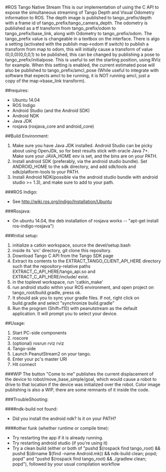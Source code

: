 #ROS Tango Native Stream
This is our implementation of using the C API to expose the simultaneous streaming of Tango Depth and Visual Odometry information to ROS.
The depth image is published to tango_prefix/depth with a  frame id of tango_prefix/tango_camera_depth. The odometry is published as a tf transform from tango_prefix/odom to tango_prefix/base_link, along with Odometry to tango_prefix/odom. The tango_prefix value is changeable in a textbox on the interface. There is algo a setting (activated with the publish map->odom tf switch) to publish a transform from map to odom, this will initially cause a transform of value (0,0,0)(0,0,0,1) to be published, this can be changed by publishing a pose to tango_prefix/initialpose. This is useful to set the starting position, using RViz for example. When this setting is enabled, the current estimated pose will also be published to tango_prefix/amcl_pose (While useful to integrate with software that expects amcl to be running, it is NOT running amcl, just a copy of the map->base_link transform). 

##requires:
* Ubuntu 14.04
* ROS Indigo
* Android Studio (and the Android SDK)
* Android NDK
* Java JDK
* rosjava (rosjava_core and android_core)

##Build Environment:
1. Make sure you have Java JDK installed. Android Studio can be picky about using OpenJDk, so for best results stick with oracle Java 7+. Make sure your JAVA_HOME env is set, and the bins are on your PATH.
2. Install android SDK (preferably, via the android studio bundle). Set ANDROID_HOME to the sdk directory, and add sdk/tools and sdk/platform-tools to your PATH.
3. Install Android NDK(possible via the android studio bundle with android studio >= 1.3), and make sure to add to your path.

###ROS Indigo:
- See http://wiki.ros.org/indigo/Installation/Ubuntu

###Rosjava:
- On ubuntu 14.04, the deb installation of rosjava works -- "apt-get install ros-indigo-rosjava")

###Initial setup:
1. initialize a catkin workspace, source the devel/setup.bash
2. inside its 'src' directory, git clone this repository.
3. Download Tango C API from the Tango SDK page
4. Extract its contents to the EXTRACT_TANGO_CLIENT_API_HERE directory such that the repository-relative paths EXTRACT_C_API_HERE/tango_api.so and EXTRACT_C_API_HERE/include/ exist.
5. in the toplevel workspace, run 'catkin_make'
6. run android studio within your ROS environment, and open project on tango_root/build.gradle, press ok.
7. It should ask you to sync your gradle files. If not, right click on build.gradle and select "synchronize build.gradle"
8. Run the program (Shift+f10) with peanutstream as the default application. It will prompt you to select your device.

##Usage:
1. Start PC-side components
  1. roscore
  2. (optional) rosrun rviz rviz
2. Tango-side
  1. Launch PeanutStream2 on your tango.
  2. Enter your pc's master URI
  3. Hit connect

###WIP
The button "Come to me" publishes the current displacement of the device to robot/move_base_simple/goal, which would cause a robot to drive to that location if the device was initialized over the robot.
Color image publishing is also a WIP, there are some remnants of it inside the code.

###TroubleShooting:

####ndk-build not found:
- Did you install the android ndk? Is it on your PATH?

####other funk (whether runtime or compile time):
- Try restarting the app if it is already running.
- Try restarting android studio (if you're using it)
- Try a clean build (either or both of "pushd $(rospack find tango_root) && pushd $(dirname $(find -name Android.mk)) && ndk-build clean; popd; popd" and "pushd $(rospack find tango_root) && ./gradlew clean; popd"), followed by your usual compilation workflow
